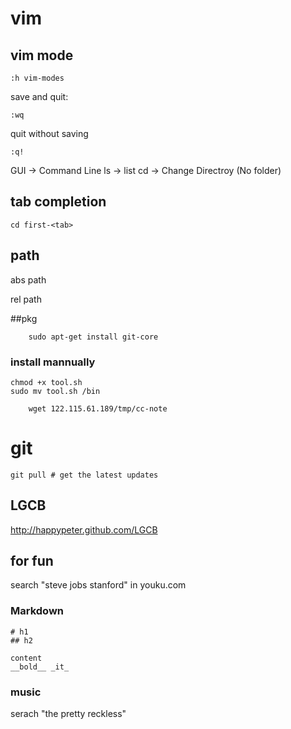 # vim
## vim mode
	
	:h vim-modes

save and quit:

	:wq

quit without saving

	:q!
GUI -> Command Line
ls -> list
cd -> Change Directroy (No folder)


## tab completion

	cd first-<tab>

## path

abs path

rel path

##pkg

		sudo apt-get install git-core
### install mannually

	chmod +x tool.sh
	sudo mv tool.sh /bin

		wget 122.115.61.189/tmp/cc-note

# git

	git pull # get the latest updates

## LGCB

http://happypeter.github.com/LGCB

## for fun

search "steve jobs stanford" in youku.com

### Markdown

	# h1
	## h2

	content
	__bold__ _it_

### music

serach "the pretty reckless"
